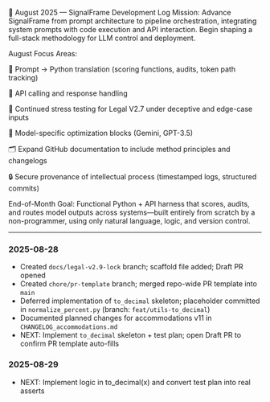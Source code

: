 📅 August 2025 — SignalFrame Development Log
Mission:
Advance SignalFrame from prompt architecture to pipeline orchestration, integrating system prompts with code execution and API interaction. Begin shaping a full-stack methodology for LLM control and deployment.

August Focus Areas:

🧠 Prompt → Python translation (scoring functions, audits, token path tracking)

🔌 API calling and response handling

🧪 Continued stress testing for Legal V2.7 under deceptive and edge-case inputs

🧭 Model-specific optimization blocks (Gemini, GPT-3.5)

🗂️ Expand GitHub documentation to include method principles and changelogs

🔒 Secure provenance of intellectual process (timestamped logs, structured commits)

End-of-Month Goal:
Functional Python + API harness that scores, audits, and routes model outputs across systems—built entirely from scratch by a non-programmer, using only natural language, logic, and version control.

---

### 2025-08-28
- Created `docs/legal-v2.9-lock` branch; scaffold file added; Draft PR opened
- Created `chore/pr-template` branch; merged repo-wide PR template into `main`
- Deferred implementation of `to_decimal` skeleton; placeholder committed in `normalize_percent.py` (branch: `feat/utils-to_decimal`)
- Documented planned changes for accommodations v11 in `CHANGELOG_accommodations.md`
- NEXT: Implement `to_decimal` skeleton + test plan; open Draft PR to confirm PR template auto-fills

### 2025-08-29
- NEXT: Implement logic in to_decimal(x) and convert test plan into real asserts

